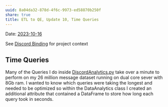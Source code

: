 ```yaml
---
uuid: 8a04da32-878d-4f6c-9973-ed58870b250f
share: true
title: ETL to QE, Update 10, Time Queries
---
```

Date: [2023-10-16](/undefined)

See [Discord Binding](/1c376bfd-75ef-4c0d-9e23-3680653de55f) for project context

## Time Queries

Many of the Queries I do inside [DiscordAnalytics.py](https://github.com/dentropy/discord-export-to-sql/blob/main/DiscordAnalytics.py) take over a minute to perform on my 26 million message dataset running on dual core sever with 8Gb ram. I wanted to know which queries were taking the longest and needed to be optimized so within the DataAnalytics class I created an additional attribute that contained a DataFrame to store how long each query took in seconds.